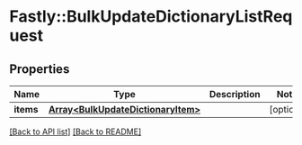 # Fastly::BulkUpdateDictionaryListRequest

## Properties

| Name | Type | Description | Notes |
| ---- | ---- | ----------- | ----- |
| **items** | [**Array&lt;BulkUpdateDictionaryItem&gt;**](BulkUpdateDictionaryItem.md) |  | [optional] |

[[Back to API list]](../../README.md#endpoints) [[Back to README]](../../README.md)

